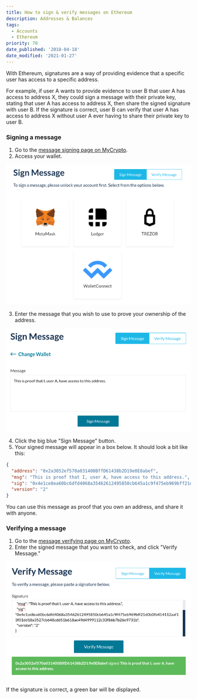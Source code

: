 ```yaml
---
title: How to sign & verify messages on Ethereum
description: Addresses & Balances
tags:
  - Accounts
  - Ethereum
priority: 70
date_published: '2018-04-18'
date_modified: '2021-01-27'
---
```


With Ethereum, signatures are a way of providing evidence that a specific user has access to a specific address.

For example, if user A wants to provide evidence to user B that user A has access to address X, they could sign a message with their private key, stating that user A has access to address X, then share the signed signature with user B. If the signature is correct, user B can verify that user A has access to address X without user A ever having to share their private key to user B.

### Signing a message

1. Go to the [message signing page on MyCrypto](https://app.mycrypto.com/sign-message).
2. Access your wallet.

![](../../assets/how-to/getting-started/how-to-sign-and-verify-messages-on-ethereum/accessing-wallet.png)

3. Enter the message that you wish to use to prove your ownership of the address.

![](../../assets/how-to/getting-started/how-to-sign-and-verify-messages-on-ethereum/signing-message.png)

4. Click the big blue "Sign Message" button.
5. Your signed message will appear in a box below. It should look a bit like this:

```json
{
  "address": "0x2a3052ef570a031400BffD61438b2D19e0E8abef",
  "msg": "This is proof that I, user A, have access to this address.",
  "sig": "0x4e1ce8ea60bc6dfd4068a35462612495850cb645a1c9f475eb969bff21d0b0fb414112aaf13f01dd18a3527cb648cdd51b618ae49d4999112c33f86b7b26e9731b",
  "version": "2"
}
```

You can use this message as proof that you own an address, and share it with anyone.

### Verifying a message

1. Go to the [message verifying page on MyCrypto](https://app.mycrypto.com/verify-message).
2. Enter the signed message that you want to check, and click "Verify Message."

![](../../assets/how-to/getting-started/how-to-sign-and-verify-messages-on-ethereum/verifying-message.png)

If the signature is correct, a green bar will be displayed.
